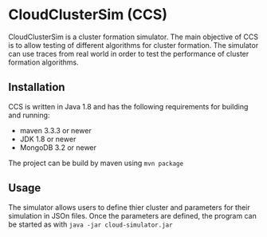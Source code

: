 # CloudClusterSim (CCS)
CloudClusterSim is a cluster formation simulator. The main objective of CCS is to allow testing of different algorithms for cluster formation. The simulator can use traces from real world in order to test the performance of cluster formation algorithms.

## Installation
CCS is written in Java 1.8 and has the following requirements for building and running:
* maven 3.3.3 or newer
* JDK 1.8 or newer
* MongoDB 3.2 or newer

The project can be build by maven using 
`mvn package`

## Usage
The simulator allows users to define thier cluster and parameters for their simulation in JSOn files. Once the parameters are defined, the program can be started as with `java -jar cloud-simulator.jar`

